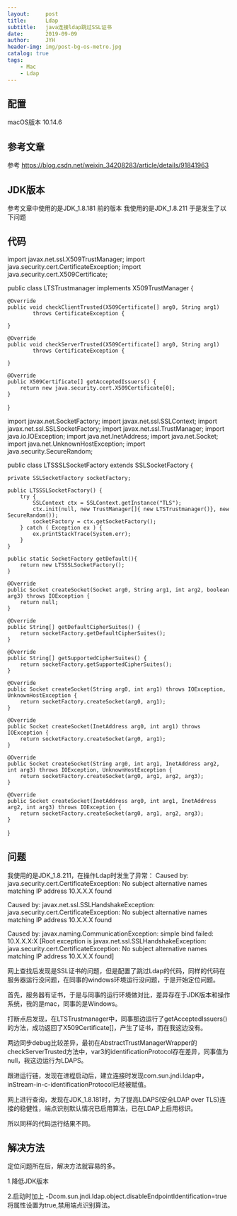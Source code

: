 ```yaml
---
layout:     post
title:      Ldap 
subtitle:   java连接ldap跳过SSL证书
date:       2019-09-09
author:     JYH
header-img: img/post-bg-os-metro.jpg
catalog: true
tags:
    - Mac
    - Ldap
---
```

## 配置
macOS版本 10.14.6

## 参考文章
参考  https://blog.csdn.net/weixin_34208283/article/details/91841963  

## JDK版本
参考文章中使用的是JDK_1.8.181 前的版本
我使用的是JDK_1.8.211 于是发生了以下问题

## 代码
import javax.net.ssl.X509TrustManager;
import java.security.cert.CertificateException;
import java.security.cert.X509Certificate;

public class LTSTrustmanager  implements X509TrustManager {

    @Override
    public void checkClientTrusted(X509Certificate[] arg0, String arg1)
            throws CertificateException {

    }

    @Override
    public void checkServerTrusted(X509Certificate[] arg0, String arg1)
            throws CertificateException {

    }

    @Override
    public X509Certificate[] getAcceptedIssuers() {
        return new java.security.cert.X509Certificate[0];
    }
}


import javax.net.SocketFactory;
import javax.net.ssl.SSLContext;
import javax.net.ssl.SSLSocketFactory;
import javax.net.ssl.TrustManager;
import java.io.IOException;
import java.net.InetAddress;
import java.net.Socket;
import java.net.UnknownHostException;
import java.security.SecureRandom;

public class LTSSSLSocketFactory extends SSLSocketFactory {

    private SSLSocketFactory socketFactory;

    public LTSSSLSocketFactory() {
        try {
            SSLContext ctx = SSLContext.getInstance("TLS");
            ctx.init(null, new TrustManager[]{ new LTSTrustmanager()}, new SecureRandom());
            socketFactory = ctx.getSocketFactory();
        } catch ( Exception ex ) {
            ex.printStackTrace(System.err);
        }
    }

    public static SocketFactory getDefault(){
        return new LTSSSLSocketFactory();
    }

    @Override
    public Socket createSocket(Socket arg0, String arg1, int arg2, boolean arg3) throws IOException {
        return null;
    }

    @Override
    public String[] getDefaultCipherSuites() {
        return socketFactory.getDefaultCipherSuites();
    }

    @Override
    public String[] getSupportedCipherSuites() {
        return socketFactory.getSupportedCipherSuites();
    }

    @Override
    public Socket createSocket(String arg0, int arg1) throws IOException, UnknownHostException {
        return socketFactory.createSocket(arg0, arg1);
    }

    @Override
    public Socket createSocket(InetAddress arg0, int arg1) throws IOException {
        return socketFactory.createSocket(arg0, arg1);
    }

    @Override
    public Socket createSocket(String arg0, int arg1, InetAddress arg2, int arg3) throws IOException, UnknownHostException {
        return socketFactory.createSocket(arg0, arg1, arg2, arg3);
    }

    @Override
    public Socket createSocket(InetAddress arg0, int arg1, InetAddress arg2, int arg3) throws IOException {
        return socketFactory.createSocket(arg0, arg1, arg2, arg3);
    }
}




## 问题
我使用的是JDK_1.8.211，在操作Ldap时发生了异常：
Caused by: java.security.cert.CertificateException: No subject alternative names matching IP address 10.X.X.X found

Caused by: javax.net.ssl.SSLHandshakeException: java.security.cert.CertificateException: No subject alternative names matching IP address 10.X.X.X found

Caused by: javax.naming.CommunicationException: simple bind failed: 10.X.X.X:X [Root exception is javax.net.ssl.SSLHandshakeException: java.security.cert.CertificateException: No subject alternative names matching IP address 10.X.X.X found]

网上查找后发现是SSL证书的问题，但是配置了跳过Ldap的代码，同样的代码在服务器运行没问题，在同事的windows环境运行没问题，于是开始定位问题。

首先，服务器有证书，于是与同事的运行环境做对比，差异存在于JDK版本和操作系统，我的是mac，同事的是Windows。

打断点后发现，在LTSTrustmanager中，同事那边运行了getAcceptedIssuers()的方法，成功返回了X509Certificate[]，产生了证书，而在我这边没有。

两边同步debug比较差异，最初在AbstractTrustManagerWrapper的checkServerTrusted方法中，var3的identificationProtocol存在差异，同事值为null，我这边运行为LDAPS。

跟进运行链，发现在进程启动后，建立连接时发现com.sun.jndi.ldap中，inStream-in-c-identificationProtocol已经被赋值。

网上进行查询，发现在JDK_1.8.181时，为了提高LDAPS(安全LDAP over TLS)连接的稳健性，端点识别默认情况已启用算法，已在LDAP上启用标识。

所以同样的代码运行结果不同。

## 解决方法
定位问题所在后，解决方法就容易的多。

1.降低JDK版本

2.启动时加上 -Dcom.sun.jndi.ldap.object.disableEndpointIdentification=true
将属性设置为true,禁用端点识别算法。






